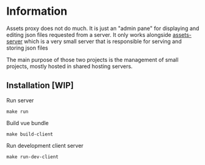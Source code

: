 # Information
Assets proxy does not do much. It is just an "admin pane" for displaying and editing json files requested from a server.
It only works alongside [assets-server](https://github.com/dimoiko100/assets-server) which is a very small server that is
responsible for serving and storing json files

The main purpose of those two projects is the management of small projects, mostly hosted in shared hosting servers.

## Installation \[WIP\]
Run server

```make run```

Build vue bundle

```make build-client```

Run development client server

```make run-dev-client```


